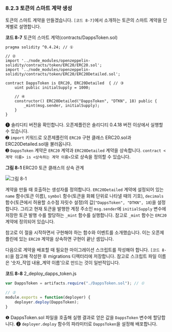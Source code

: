 ### 8.2.3 토큰의 스마트 계약 생성
토큰의 스마트 계약을 만들겠습니다. `[코드 8-7]`에서 소개하는 토큰의 스마트 계약을 단계별로 설명합니다.

**코드 8-7** 토큰의 스마트 계약(contracts/DappsToken.sol)

```solidity
pragma solidity ^0.4.24; // ①

// ②
import '../node_modules/openzeppelin-solidity/contracts/token/ERC20/ERC20.sol';
import '../node_modules/openzeppelin-solidity/contracts/token/ERC20/ERC20Detailed.sol';

contract DappsToken is ERC20, ERC20Detailed  { // ③
    uint public initialSupply = 1000;

    // ④
    constructor() ERC20Detailed("DappsToken", "DTKN", 18) public {
        _mint(msg.sender, initialSupply);
    }
}
````

❶ 솔리디티 버전을 확인합니다. 오픈제플린은 솔리디티 0.4.18 버전 이상에서 실행할 수 있습니다.  
➋ `import` 키워드로 오픈제플린의 `ERC20` 구현 클래스 ERC20.sol과 ERC20Detailed.sol을 불러옵니다.  
➌ `DappsToken` 계약은 `ERC20` 계약과 `ERC20Detailed` 계약을 상속합니다. `contract <계약 이름> is <상속하는 계약 이름>`으로 상속을 정의할 수 있습니다.

**그림 8-1** ERC20 토큰 클래스의 상속 관계

![그림 8-1](./img/08-001.png)

계약을 만들 때 호출하는 생성자를 정의합니다. `ERC20Detailed` 계약에 설정되어 있는 `name` 함수(토큰 이름), `symbol` 함수(토큰을 화폐 단위로 나타낼 때의 기호), `decimals` 함수(토큰에서 허용할 소수점 자릿수 설정)의 값(`"DappsToken", "DTKN", 18`)을 설정합니다. 그리고 현재 토큰을 발행한 계정 주소인 `msg.sender`에 `initialSupply` 변수에 저장한 토큰 발행 수를 할당하는 `_mint` 함수를 실행합니다. 참고로 `_mint` 함수는 `ERC20` 계약에 정의되어 있습니다.

참고로 이 절을 시작하면서 구현해야 하는 함수와 이벤트를 소개했습니다. 이는 오픈제플린에 있는 `ERC20` 계약을 상속하면 구현이 끝난 셈입니다.

다음으로 계약을 배포할 때 필요한 마이그레이션 스크립트를 작성해야 합니다. `[코드 8-8]`을 참고해 작성한 후 migrations 디렉터리에 저장합니다. 참고로 스크립트 파일 이름은 ‘숫자_작업 내용_계약 이름’으로 만드는 것이 일반적입니다.

**코드 8-8** 2_deploy_dapps_token.js

```javascript
var DappsToken = artifacts.require("./DappsToken.sol"); // ①

// ②
module.exports = function(deployer) {
    deployer.deploy(DappsToken);
}
```

❶ DappsToken.sol 파일을 호출해 실행 결과로 얻은 값을 `DappsToken` 변수에 할당합니다.
➋ `deployer.deploy` 함수의 파라미터로 `DappsToken`을 설정해 배포합니다.